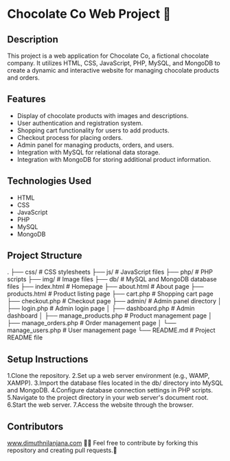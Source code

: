 # Chocolate Co Web Project 🍫

## Description
This project is a web application for Chocolate Co, a fictional chocolate company. It utilizes HTML, CSS, JavaScript, PHP, MySQL, and MongoDB to create a dynamic and interactive website for managing chocolate products and orders.

## Features
- Display of chocolate products with images and descriptions.
- User authentication and registration system.
- Shopping cart functionality for users to add products.
- Checkout process for placing orders.
- Admin panel for managing products, orders, and users.
- Integration with MySQL for relational data storage.
- Integration with MongoDB for storing additional product information.

## Technologies Used
- HTML
- CSS
- JavaScript
- PHP
- MySQL
- MongoDB

## Project Structure
.
├── css/                    # CSS stylesheets
├── js/                     # JavaScript files
├── php/                    # PHP scripts
├── img/                    # Image files
├── db/                     # MySQL and MongoDB database files
├── index.html              # Homepage
├── about.html              # About page
├── products.html           # Product listing page
├── cart.php                # Shopping cart page
├── checkout.php            # Checkout page
├── admin/                  # Admin panel directory
│   ├── login.php           # Admin login page
│   ├── dashboard.php       # Admin dashboard
│   ├── manage_products.php # Product management page
│   ├── manage_orders.php   # Order management page
│   └── manage_users.php    # User management page
└── README.md               # Project README file

## Setup Instructions
1.Clone the repository.
2.Set up a web server environment (e.g., WAMP, XAMPP).
3.Import the database files located in the db/ directory into MySQL and MongoDB.
4.Configure database connection settings in PHP scripts.
5.Navigate to the project directory in your web server's document root.
6.Start the web server.
7.Access the website through the browser.

## Contributors
www.dimuthnilanjana.com 🧑‍💻
Feel free to contribute by forking this repository and creating pull requests.:tada:




